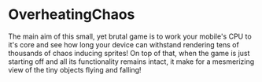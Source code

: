 # OverheatingChaos

The main aim of this small, yet brutal game is to work your mobile's CPU to it's core and see how long your device can withstand rendering tens of thousands of chaos inducing sprites! On top of that, when the game is just starting off and all its functionality remains intact, it make for a mesmerizing view of the tiny objects flying and falling!
